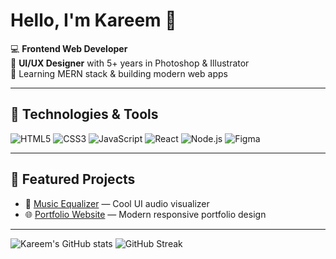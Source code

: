# Hello, I'm Kareem 👋

💻 **Frontend Web Developer**  
🎨 **UI/UX Designer** with 5+ years in Photoshop & Illustrator  
🚀 Learning MERN stack & building modern web apps  

---

## 🔧 Technologies & Tools
![HTML5](https://img.shields.io/badge/-HTML5-orange?logo=html5&logoColor=white)
![CSS3](https://img.shields.io/badge/-CSS3-blue?logo=css3&logoColor=white)
![JavaScript](https://img.shields.io/badge/-JavaScript-yellow?logo=javascript&logoColor=black)
![React](https://img.shields.io/badge/-React-blue?logo=react&logoColor=white)
![Node.js](https://img.shields.io/badge/-Node.js-green?logo=node.js&logoColor=white)
![Figma](https://img.shields.io/badge/-Figma-purple?logo=figma&logoColor=white)

---
## 📌 Featured Projects
- 🎵 [Music Equalizer](https://github.com/KareemYaseen/Music-Equalizer) — Cool UI audio visualizer
- 🌐 [Portfolio Website](#) — Modern responsive portfolio design
---

![Kareem's GitHub stats](https://github-readme-stats.vercel.app/api?username=KareemYaseen&show_icons=true&theme=radical)
![GitHub Streak](https://streak-stats.demolab.com/?user=KareemYaseen&theme=radical)
